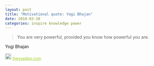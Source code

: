 ```yaml
---
layout: post
title: "Motivational quote: Yogi Bhajan"
date: 2018-03-28
categories: inspire knowledge power
---
```

> You are very powerful, provided you know how powerful you are.

Yogi Bhajan

<span style="z-index:50;font-size:0.9em;"><img src="https://theysaidso.com/branding/theysaidso.png" height="20" width="20" alt="theysaidso.com"/><a href="https://theysaidso.com" title="Powered by quotes from theysaidso.com" style="color: #9fcc25; margin-left: 4px; vertical-align: middle;">theysaidso.com</a></span>
